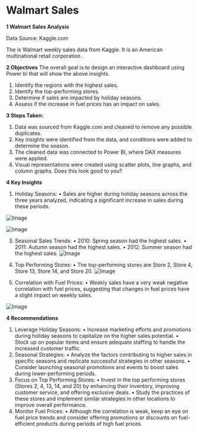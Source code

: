 # Walmart Sales

**1	Walmart Sales Analysis**

Data Source: Kaggle.com

The is Walmart weekly sales data from Kaggle. It is an American multinational retail corporation .


**2	Objectives**
The overall goal is to design an interactive dashboard using Power bi that will show the above insights.
1.	Identify the regions with the highest sales.
2.	Identify the top-performing stores.
3.	Determine if sales are impacted by holiday seasons.
4.	Assess if the increase in fuel prices has an impact on sales.

**3 Steps Taken:**
1.	Data was sourced from Kaggle.com and cleaned to remove any possible duplicates.
2.	Key insights were identified from the data, and conditions were added to determine the season.
3.	The cleaned data was connected to Power BI, where DAX measures were applied.
4.	Visual representations were created using scatter plots, line graphs, and column graphs.
Does this look good to you?

**4	Key Insights**
1.	Holiday Seasons:
•	Sales are higher during holiday seasons across the three years analyzed, indicating a significant increase in sales during these periods.

![Image](https://github.com/user-attachments/assets/8dea61b7-29a9-445d-9658-9c48f77697c8)

![Image](https://github.com/user-attachments/assets/49b8275d-86ab-4cda-9012-36eee8f83ee8)

3.	Seasonal Sales Trends:
•	2010: Spring season had the highest sales.
•	2011: Autumn season had the highest sales.
•	2012: Summer season had the highest sales.
![Image](https://github.com/user-attachments/assets/6a8b01b2-569d-47e9-b6fd-bb626192ecb5)
   
5.	Top Performing Stores:
•	The top-performing stores are Store 2, Store 4, Store 13, Store 14, and Store 20.
   ![Image](https://github.com/user-attachments/assets/754b1d3e-7eea-4294-a1e5-3ba3e2a3a486)
7.	Correlation with Fuel Prices:
•	Weekly sales have a very weak negative correlation with fuel prices, suggesting that changes in fuel prices have a slight impact on weekly sales.

![Image](https://github.com/user-attachments/assets/643c67a2-68cb-4614-815e-69cf3e8901b2)

**4	Recommendations**
1.	Leverage Holiday Seasons:
•	Increase marketing efforts and promotions during holiday seasons to capitalize on the higher sales potential.
•	Stock up on popular items and ensure adequate staffing to handle the increased customer traffic.
2.	Seasonal Strategies:
•	Analyze the factors contributing to higher sales in specific seasons and replicate successful strategies in other seasons.
•	Consider launching seasonal promotions and events to boost sales during lower-performing periods.
3.	Focus on Top Performing Stores:
•	Invest in the top performing stores (Stores 2, 4, 13, 14, and 20) by enhancing their inventory, improving customer service, and offering exclusive deals.
•	Study the practices of these stores and implement similar strategies in other locations to improve overall performance.
4.	Monitor Fuel Prices:
•	Although the correlation is weak, keep an eye on fuel price trends and consider offering promotions or discounts on fuel-efficient products during periods of high fuel prices.

